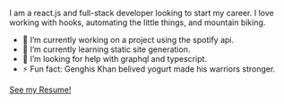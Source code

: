 
I am a react.js and full-stack developer looking to start my career. I love working with hooks, automating the little things, and mountain biking.

- 🔭 I’m currently working on a project using the spotify api.
- 🌱 I’m currently learning static site generation.
- 🤔 I’m looking for help with graphql and typescript.
- ⚡ Fun fact: Genghis Khan belived yogurt made his warriors stronger.

[See my Resume!](https://collingskenny.github.io/resume/)


<!--
**CollingsKenny/CollingsKenny** is a ✨ _special_ ✨ repository because its `README.md` (this file) appears on your GitHub profile.

Here are some ideas to get you started:

- 🔭 I’m currently working on ...
- 🌱 I’m currently learning ...
- 👯 I’m looking to collaborate on ...
- 🤔 I’m looking for help with ...
- 💬 Ask me about ...
- 📫 How to reach me: ...
- 😄 Pronouns: ...
- ⚡ Fun fact: ...
-->
